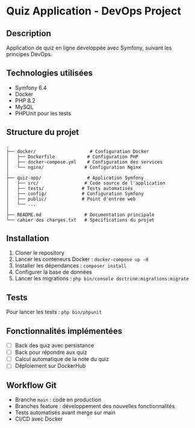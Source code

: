 # Quiz Application - DevOps Project

## Description
Application de quiz en ligne développée avec Symfony, suivant les principes DevOps.

## Technologies utilisées
- Symfony 6.4
- Docker
- PHP 8.2
- MySQL
- PHPUnit pour les tests

## Structure du projet
```
.
├── docker/                    # Configuration Docker
│   ├── Dockerfile            # Configuration PHP
│   ├── docker-compose.yml    # Configuration des services
│   └── nginx/               # Configuration Nginx
│
├── quiz-app/                 # Application Symfony
│   ├── src/                 # Code source de l'application
│   ├── tests/              # Tests automatisés
│   ├── config/             # Configuration Symfony
│   ├── public/             # Point d'entrée web
│   └── ...
│
├── README.md                # Documentation principale
└── cahier des charges.txt   # Spécifications du projet
```

## Installation
1. Cloner le repository
2. Lancer les conteneurs Docker : `docker-compose up -d`
3. Installer les dépendances : `composer install`
4. Configurer la base de données
5. Lancer les migrations : `php bin/console doctrine:migrations:migrate`

## Tests
Pour lancer les tests : `php bin/phpunit`

## Fonctionnalités implémentées
- [ ] Back des quiz avec persistance
- [ ] Back pour répondre aux quiz
- [ ] Calcul automatique de la note du quiz
- [ ] Déploiement sur DockerHub

## Workflow Git
- Branche `main` : code en production
- Branches feature : développement des nouvelles fonctionnalités
- Tests automatisés avant merge sur main
- CI/CD avec Docker